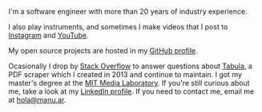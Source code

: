 I'm a software engineer with more than 20 years of industry experience. 

I also play instruments, and sometimes I make videos that I post to [Instagram](https://www.instagram.com/aristamanu/) and [YouTube](https://www.youtube.com/user/jazzido). 

My open source projects are hosted in my [GitHub profile](https://github.com/jazzido). 

Ocasionally I drop by [Stack Overflow](https://stackoverflow.com/users/3302955/manuel-aristar%c3%a1n) to answer questions about [Tabula](https://github.com/tabulapdf/tabula), a PDF scraper which I created in 2013 and continue to maintain. I got my master's degree at the [MIT Media Laboratory](https://media.mit.edu). If you're still curious about me, take a look at my [LinkedIn profile](https://www.linkedin.com/in/maristaran/). If you need to contact me, email me at [hola@manu.ar](mailto:hola@manu.ar).
